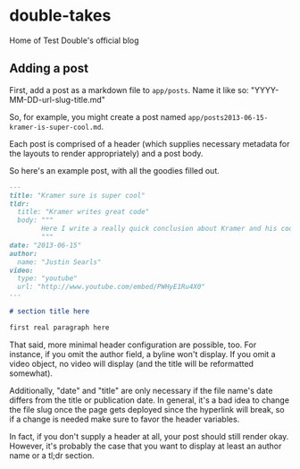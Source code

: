 # double-takes

Home of Test Double's official blog

## Adding a post

First, add a post as a markdown file to `app/posts`. Name it like so: "YYYY-MM-DD-url-slug-title.md"

So, for example, you might create a post named `app/posts2013-06-15-kramer-is-super-cool.md`.

Each post is comprised of a header (which supplies necessary metadata for the layouts to render appropriately) and a post body.

So here's an example post, with all the goodies filled out.

``` markdown
---
title: "Kramer sure is super cool"
tldr:
  title: "Kramer writes great code"
  body: """
        Here I write a really quick conclusion about Kramer and his code.
        """
date: "2013-06-15"
author:
  name: "Justin Searls"
video:
  type: "youtube"
  url: "http://www.youtube.com/embed/PWHyE1Ru4X0"
---

# section title here

first real paragraph here
```

That said, more minimal header configuration are possible, too. For instance, if you omit the author field, a byline won't display. If you omit a video object, no video will display (and the title will be reformatted somewhat).

Additionally, "date" and "title" are only necessary if the file name's date differs from the title or publication date. In general, it's a bad idea to change the file slug once the page gets deployed since the hyperlink will break, so if a change is needed make sure to favor the header variables.

In fact, if you don't supply a header at all, your post should still render okay. However, it's probably the case that you want to display at least an author name or a tl;dr section.
